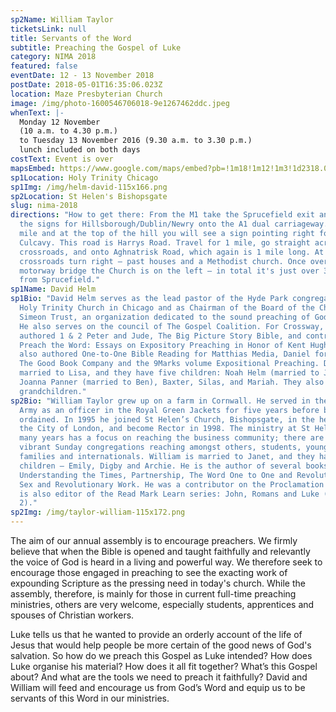 ```yaml
---
sp2Name: William Taylor
ticketsLink: null
title: Servants of the Word
subtitle: Preaching the Gospel of Luke
category: NIMA 2018
featured: false
eventDate: 12 - 13 November 2018
postDate: 2018-05-01T16:35:06.023Z
location: Maze Presbyterian Church
image: /img/photo-1600546706018-9e1267462ddc.jpeg
whenText: |-
  Monday 12 November
  (10 a.m. to 4.30 p.m.)
  to Tuesday 13 November 2016 (9.30 a.m. to 3.30 p.m.)
  lunch included on both days
costText: Event is over
mapsEmbed: https://www.google.com/maps/embed?pb=!1m18!1m12!1m3!1d2318.0010047523247!2d-6.117361399999999!3d54.480564099999995!2m3!1f0!2f0!3f0!3m2!1i1024!2i768!4f13.1!3m3!1m2!1s0x486103191e37a8d1%3A0x2af07ebaec4c8898!2sMaze%20Presbyterian%20Church!5e0!3m2!1sen!2suk!4v1628795706431!5m2!1sen!2suk
sp1Location: Holy Trinity Chicago
sp1Img: /img/helm-david-115x166.png
sp2Location: St Helen's Bishopsgate
slug: nima-2018
directions: "How to get there: From the M1 take the Sprucefield exit and follow
  the signs for Hillsborough/Dublin/Newry onto the A1 dual carriageway. After 1
  mile and at the top of the hill you will see a sign pointing right for
  Culcavy. This road is Harrys Road. Travel for 1 mile, go straight across the
  crossroads, and onto Aghnatrisk Road, which again is 1 mile long. At this
  crossroads turn right – past houses and a Methodist church. Once over the
  motorway bridge the Church is on the left – in total it's just over 3 miles
  from Sprucefield."
sp1Name: David Helm
sp1Bio: "David Helm serves as the lead pastor of the Hyde Park congregation of
  Holy Trinity Church in Chicago and as Chairman of the Board of the Charles
  Simeon Trust, an organization dedicated to the sound preaching of God's Word.
  He also serves on the council of The Gospel Coalition. For Crossway, he
  authored 1 & 2 Peter and Jude, The Big Picture Story Bible, and contributed to
  Preach the Word: Essays on Expository Preaching in Honor of Kent Hughes. He
  also authored One-to-One Bible Reading for Matthias Media, Daniel for You for
  The Good Book Company and the 9Marks volume Expositional Preaching. David is
  married to Lisa, and they have five children: Noah Helm (married to Julie),
  Joanna Panner (married to Ben), Baxter, Silas, and Mariah. They also have four
  grandchildren."
sp2Bio: "William Taylor grew up on a farm in Cornwall. He served in the British
  Army as an officer in the Royal Green Jackets for five years before being
  ordained. In 1995 he joined St Helen’s Church, Bishopsgate, in the heart of
  the City of London, and become Rector in 1998. The ministry at St Helen’s for
  many years has a focus on reaching the business community; there are also
  vibrant Sunday congregations reaching amongst others, students, young workers,
  families and internationals. William is married to Janet, and they have three
  children – Emily, Digby and Archie. He is the author of several books:
  Understanding the Times, Partnership, The Word One to One and Revolutionary
  Sex and Revolutionary Work. He was a contributor on the Proclamation Bible. He
  is also editor of the Read Mark Learn series: John, Romans and Luke (Vol 1 &
  2)."
sp2Img: /img/taylor-william-115x172.png
---
```


The aim of our annual assembly is to encourage preachers. We firmly believe that when the Bible is opened and taught faithfully and relevantly the voice of God is heard in a living and powerful way. We therefore seek to encourage those engaged in preaching to see the exacting work of expounding Scripture as the pressing need in today's church. While the assembly, therefore, is mainly for those in current full-time preaching ministries, others are very welcome, especially students, apprentices and spouses of Christian workers.

Luke tells us that he wanted to provide an orderly account of the life of Jesus that would help people be more certain of the good news of God's salvation. So how do we preach this Gospel as Luke intended? How does Luke organise his material? How does it all fit together? What’s this Gospel about? And what are the tools we need to preach it faithfully? David and William will feed and encourage us from God’s Word and equip us to be servants of this Word in our ministries.
